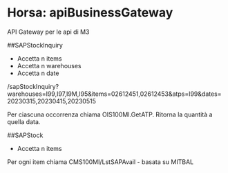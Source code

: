 # Horsa: apiBusinessGateway
API Gateway per le api di M3

##SAPStockInquiry
- Accetta n items
- Accetta n warehouses
- Accetta n date

/sapStockInquiry?warehouses=I99,I97,I9M,I95&items=02612451,02612453&atps=I99&dates=20230315,20230415,20230515

Per ciascuna occorrenza chiama OIS100MI.GetATP.
Ritorna la quantità a quella data.


##SAPStock
- Accetta n items

Per ogni item chiama CMS100MI/LstSAPAvail - basata su MITBAL
